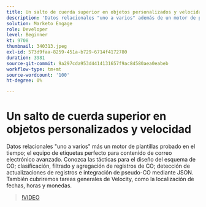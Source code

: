 ```yaml
---
title: Un salto de cuerda superior en objetos personalizados y velocidad
description: 'Datos relacionales "uno a varios" además de un motor de plantillas probado en el tiempo: el equipo de etiquetas perfecto para contenido de correo electrónico avanzado. Conozca las tácticas para el diseño del esquema CO: ordenación, filtrado y agregación de registros CO, detección de actualizaciones de registros e integración de pseudo-CO mediante JSON.'
solution: Marketo Engage
role: Developer
level: Beginner
kt: 9708
thumbnail: 340313.jpeg
exl-id: 573d9faa-8259-451a-b729-6714f4172780
duration: 3981
source-git-commit: 9a297cda953d4414131657f9ac84580aea0eabeb
workflow-type: tm+mt
source-wordcount: '100'
ht-degree: 0%

---
```


# Un salto de cuerda superior en objetos personalizados y velocidad

Datos relacionales &quot;uno a varios&quot; más un motor de plantillas probado en el tiempo; el equipo de etiquetas perfecto para contenido de correo electrónico avanzado. Conozca las tácticas para el diseño del esquema de CO; clasificación, filtrado y agregación de registros de CO; detección de actualizaciones de registros e integración de pseudo-CO mediante JSON. También cubriremos tareas generales de Velocity, como la localización de fechas, horas y monedas.

>[!VIDEO](https://video.tv.adobe.com/v/340313/?quality=12&learn=on)
